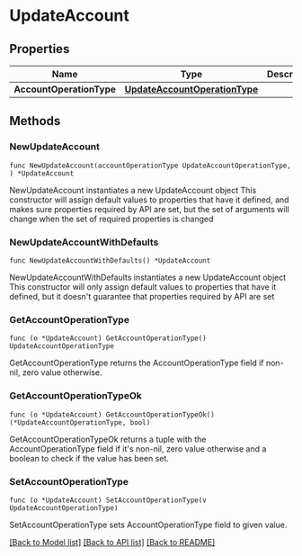 # UpdateAccount

## Properties

Name | Type | Description | Notes
------------ | ------------- | ------------- | -------------
**AccountOperationType** | [**UpdateAccountOperationType**](UpdateAccountOperationType.md) |  | 

## Methods

### NewUpdateAccount

`func NewUpdateAccount(accountOperationType UpdateAccountOperationType, ) *UpdateAccount`

NewUpdateAccount instantiates a new UpdateAccount object
This constructor will assign default values to properties that have it defined,
and makes sure properties required by API are set, but the set of arguments
will change when the set of required properties is changed

### NewUpdateAccountWithDefaults

`func NewUpdateAccountWithDefaults() *UpdateAccount`

NewUpdateAccountWithDefaults instantiates a new UpdateAccount object
This constructor will only assign default values to properties that have it defined,
but it doesn't guarantee that properties required by API are set

### GetAccountOperationType

`func (o *UpdateAccount) GetAccountOperationType() UpdateAccountOperationType`

GetAccountOperationType returns the AccountOperationType field if non-nil, zero value otherwise.

### GetAccountOperationTypeOk

`func (o *UpdateAccount) GetAccountOperationTypeOk() (*UpdateAccountOperationType, bool)`

GetAccountOperationTypeOk returns a tuple with the AccountOperationType field if it's non-nil, zero value otherwise
and a boolean to check if the value has been set.

### SetAccountOperationType

`func (o *UpdateAccount) SetAccountOperationType(v UpdateAccountOperationType)`

SetAccountOperationType sets AccountOperationType field to given value.



[[Back to Model list]](../README.md#documentation-for-models) [[Back to API list]](../README.md#documentation-for-api-endpoints) [[Back to README]](../README.md)


